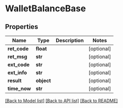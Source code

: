 # WalletBalanceBase

## Properties
Name | Type | Description | Notes
------------ | ------------- | ------------- | -------------
**ret_code** | **float** |  | [optional] 
**ret_msg** | **str** |  | [optional] 
**ext_code** | **str** |  | [optional] 
**ext_info** | **str** |  | [optional] 
**result** | **object** |  | [optional] 
**time_now** | **str** |  | [optional] 

[[Back to Model list]](../README.md#documentation-for-models) [[Back to API list]](../README.md#documentation-for-api-endpoints) [[Back to README]](../README.md)


